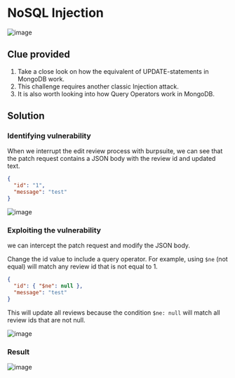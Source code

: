 # NoSQL Injection

![image](../../../Assets/6-1.png)

## Clue provided

1. Take a close look on how the equivalent of UPDATE-statements in MongoDB work.
2. This challenge requires another classic Injection attack.
3. It is also worth looking into how Query Operators work in MongoDB.

## Solution

### Identifying vulnerability

When we interrupt the edit review process with burpsuite, we can see that the patch request contains a JSON body with the review id and updated text.

```json
{
  "id": "1",
  "message": "test"
}
```

![image](../../../Assets/6-2.png)

### Exploiting the vulnerability

we can intercept the patch request and modify the JSON body.

Change the id value to include a  query operator. For example, using `$ne` (not equal) will match any review id that is not equal to 1.

```json
{
  "id": { "$ne": null },
  "message": "test"
}
```
This will update all reviews because the condition `$ne: null` will match all review ids that are not null.

![image](../../../Assets/6-3.png)

### Result

![image](../../../Assets/6-4.png)


